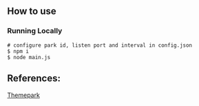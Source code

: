## How to use
### Running Locally
```
# configure park id, listen port and interval in config.json
$ npm i
$ node main.js
```
## References:
[Themepark](https://github.com/cubehouse/themeparks)

